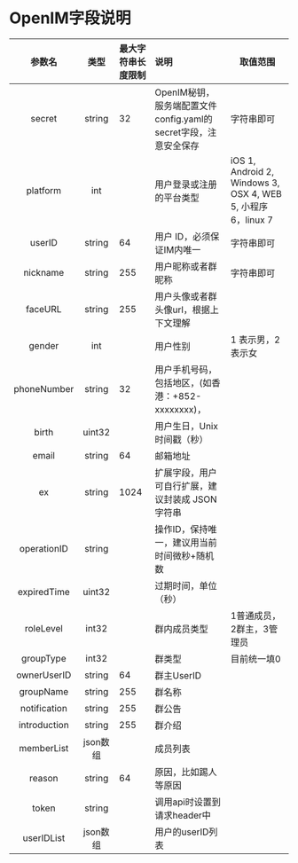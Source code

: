 # OpenIM字段说明

|    参数名    |   类型   | 最大字符串长度限制 | 说明                                                         | 取值范围                                                     |
| :----------: | :------: | ------------------ | :----------------------------------------------------------- | ------------------------------------------------------------ |
|    secret    |  string  | 32                 | OpenIM秘钥，服务端配置文件config.yaml的secret字段，注意安全保存 | 字符串即可                                                   |
|   platform   |   int    |                    | 用户登录或注册的平台类型                                     | iOS 1, Android 2, Windows 3, OSX 4, WEB 5, 小程序 6，linux 7 |
|    userID    |  string  | 64                 | 用户 ID，必须保证IM内唯一                                    | 字符串即可                                                   |
|   nickname   |  string  | 255                | 用户昵称或者群昵称                                           | 字符串即可                                                   |
|   faceURL    |  string  | 255                | 用户头像或者群头像url，根据上下文理解                        |                                                              |
|    gender    |   int    |                    | 用户性别                                                     | 1 表示男，2 表示女                                           |
| phoneNumber  |  string  | 32                 | 用户手机号码，包括地区，(如香港：+852-xxxxxxxx)，            |                                                              |
|    birth     |  uint32  |                    | 用户生日，Unix时间戳（秒）                                   |                                                              |
|    email     |  string  | 64                 | 邮箱地址                                                     |                                                              |
|      ex      |  string  | 1024               | 扩展字段，用户可自行扩展，建议封装成 JSON 字符串             |                                                              |
| operationID  |  string  |                    | 操作ID，保持唯一，建议用当前时间微秒+随机数                  |                                                              |
| expiredTime  |  uint32  |                    | 过期时间，单位（秒）                                         |                                                              |
|  roleLevel   |  int32   |                    | 群内成员类型                                                 | 1普通成员，2群主，3管理员                                    |
|  groupType   |  int32   |                    | 群类型                                                       | 目前统一填0                                                  |
| ownerUserID  |  string  | 64                 | 群主UserID                                                   |                                                              |
|  groupName   |  string  | 255                | 群名称                                                       |                                                              |
| notification |  string  | 255                | 群公告                                                       |                                                              |
| introduction |  string  | 255                | 群介绍                                                       |                                                              |
|  memberList  | json数组 |                    | 成员列表                                                     |                                                              |
|    reason    |  string  | 64                 | 原因，比如踢人等原因                                         |                                                              |
|    token     |  string  |                    | 调用api时设置到请求header中                                  |                                                              |
|  userIDList  | json数组 |                    | 用户的userID列表                                             |                                                              |







